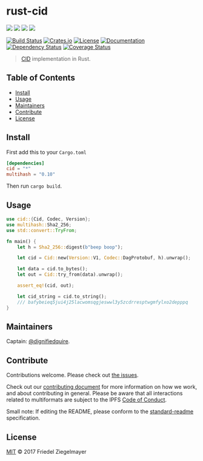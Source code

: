 # rust-cid

[![](https://img.shields.io/badge/made%20by-Protocol%20Labs-blue.svg?style=flat-square)](http://ipn.io)
[![](https://img.shields.io/badge/project-multiformats-blue.svg?style=flat-square)](https://github.com/multiformats/multiformats)
[![](https://img.shields.io/badge/freenode-%23ipfs-blue.svg?style=flat-square)](https://webchat.freenode.net/?channels=%23ipfs)
[![](https://img.shields.io/badge/readme%20style-standard-brightgreen.svg?style=flat-square)](https://github.com/RichardLitt/standard-readme)

[![Build Status](https://github.com/multiformats/rust-cid/workflows/build/badge.svg)](https://github.com/multiformats/rust-cid/actions)
[![Crates.io](https://img.shields.io/crates/v/cid?style=flat-square)](https://crates.io/crates/cid)
[![License](https://img.shields.io/crates/l/cid?style=flat-square)](LICENSE)
[![Documentation](https://docs.rs/cid/badge.svg?style=flat-square)](https://docs.rs/cid)
[![Dependency Status](https://deps.rs/repo/github/multiformats/rust-cid/status.svg)](https://deps.rs/repo/github/multiformats/rust-cid)
[![Coverage Status](https://img.shields.io/codecov/c/github/multiformats/rust-cid?style=flat-square)](https://codecov.io/gh/multiformats/rust-cid)

> [CID](https://github.com/ipld/cid) implementation in Rust.

## Table of Contents

- [Install](#install)
- [Usage](#usage)
- [Maintainers](#maintainers)
- [Contribute](#contribute)
- [License](#license)

## Install

First add this to your `Cargo.toml`

```toml
[dependencies]
cid = "*"
multihash = "0.10"
```

Then run `cargo build`.

## Usage

```rust
use cid::{Cid, Codec, Version};
use multihash::Sha2_256;
use std::convert::TryFrom;

fn main() {
    let h = Sha2_256::digest(b"beep boop");

    let cid = Cid::new(Version::V1, Codec::DagProtobuf, h).unwrap();

    let data = cid.to_bytes();
    let out = Cid::try_from(data).unwrap();

    assert_eq!(cid, out);

    let cid_string = cid.to_string();
    /// bafybeieq5jui4j25lacwomsqgjeswwl3y5zcdrresptwgmfylxo2depppq
}
```
## Maintainers

Captain: [@dignifiedquire](https://github.com/dignifiedquire).

## Contribute

Contributions welcome. Please check out [the issues](https://github.com/multiformats/rust-cid/issues).

Check out our [contributing document](https://github.com/multiformats/multiformats/blob/master/contributing.md) for more information on how we work, and about contributing in general. Please be aware that all interactions related to multiformats are subject to the IPFS [Code of Conduct](https://github.com/ipfs/community/blob/master/code-of-conduct.md).

Small note: If editing the README, please conform to the [standard-readme](https://github.com/RichardLitt/standard-readme) specification.


## License

[MIT](LICENSE) © 2017 Friedel Ziegelmayer
